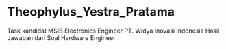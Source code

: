 # Theophylus_Yestra_Pratama
Task kandidat MSIB Electronics Engineer PT. Widya Inovasi Indonesia
Hasil Jawaban dari Soal Hardware Engineer 
